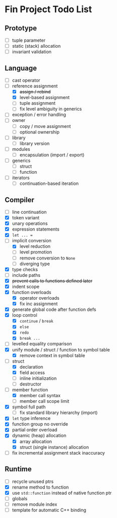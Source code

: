 # Fin Project Todo List

## Prototype

- [ ] tuple parameter
- [ ] static (stack) allocation
- [ ] invariant validation

## Language

- [ ] cast operator
- [ ] reference assignment
  - [x] ~~assign / rebind~~
  - [x] level-based assignment
  - [ ] tuple assignment
  - [ ] fix level ambiguity in generics
- [ ] exception / error handling
- [ ] owner
  - [ ] copy / move assignment
  - [ ] optional ownership
- [ ] library
  - [ ] library version
- [ ] modules
  - [ ] encapsulation (import / export)
- [ ] generics
  - [ ] struct
  - [ ] function
- [ ] iterators
  - [ ] continuation-based iteration

## Compiler

- [ ] line continuation
- [x] token variant
- [x] unary operations
- [x] expression statements
- [x] `let ... =`
- [ ] implicit conversion
  - [x] level reduction
  - [ ] level promotion
  - [ ] remove conversion to `None`
  - [ ] diverging type
- [x] type checks
- [ ] include paths
- [x] ~~prevent calls to functions defined later~~
- [x] indent scope
- [x] function overloads
  - [x] operator overloads
  - [x] fix inc assignment
- [x] generate global code after function defs
- [x] loop control
  - [x] `continue` / `break`
  - [x] `else`
  - [x] `redo`
  - [x] `break ...`
- [ ] levelled equality comparison
- [x] unify module / struct / function to symbol table
  - [x] remove context in symbol table
- [ ] struct
  - [x] declaration
  - [x] field access
  - [ ] inline initialization
  - [ ] destructor
- [ ] member function
  - [x] member call syntax
  - [ ] member call scope limit
- [x] symbol full path
  - [ ] fix standard library hierarchy (import)
- [x] `let` type inference
- [x] function group no override
- [x] partial order overload
- [x] dynamic (heap) allocation
  - [x] array allocation
  - [x] struct (single instance) allocation
- [ ] fix incremental assignment stack inaccuracy

## Runtime

- [ ] recycle unused ptrs
- [x] rename method to function
- [x] use `std::function` instead of native function ptr
- [ ] globals
- [ ] remove module index
- [ ] template for automatic C++ binding
